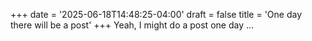+++
date = '2025-06-18T14:48:25-04:00'
draft = false
title = 'One day there will be a post'
+++
Yeah, I might do a post one day ...

